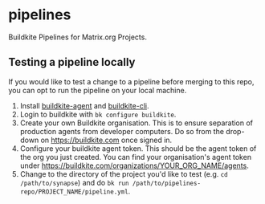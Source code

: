 # pipelines
Buildkite Pipelines for Matrix.org Projects.

## Testing a pipeline locally

If you would like to test a change to a pipeline before merging to this repo,
you can opt to run the pipeline on your local machine.

1. Install [buildkite-agent](https://github.com/buildkite/agent) and [buildkite-cli](https://github.com/buildkite/cli).
2. Login to buildkite with `bk configure buildkite`.
3. Create your own Buildkite organisation. This is to ensure separation of
   production agents from developer computers. Do so from the drop-down on
   https://buildkite.com once signed in.
4. Configure your buildkite agent token. This should be the agent token of
   the org you just created. You can find your organisation's agent token under
   https://buildkite.com/organizations/YOUR_ORG_NAME/agents.
5. Change to the directory of the project you'd like to test (e.g. `cd
   /path/to/synapse`) and do `bk run /path/to/pipelines-repo/PROJECT_NAME/pipeline.yml`.

